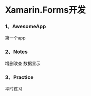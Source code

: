 # Xamarin.Forms开发

### 1、AwesomeApp ###

第一个app



### 2、Notes ###

增删改查 数据显示



### 3、Practice ###

平时练习